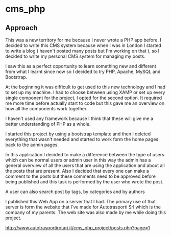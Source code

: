 # cms_php

## Approach

This was a new territory for me because I never wrote a PHP app before. I decided to write this CMS system because when I was in London I started to write a blog ( haven't posted many posts but I'm working on that ), so I decided to write my personal CMS system for managing my posts. 

I saw this as a perfect opportunity to learn something new and different from what I learnt since now so I decided to try PHP, Apache, MySQL and Bootstrap.

At the beginning it was difficult to get used to this new technology and I had to set up my machine. I had to choose between using XAMP or set up every single component for the project, I opted for the second option. 
It required me more time before actually start to code but this gave me an overview on how all the components work together.

I haven't used any framework because I think that these will give me a better understanding of PHP as a whole.

I started this project by using a bootstrap template and then I deleted everything that wasn't needed and started to work form the home pages  back to the admin pages.

In this application I decided to make a difference between the type of users which can be normal users or admin user in this way the admin has a general overview of all the users that are using the application and about all the posts that are present. Also I decided that every one can make a comment to the posts but these comments need to be approved before being published and this task is performed by the user who wrote the post. 

A user can also search post by tags, by categories and by authors

I published this Web App on a server that I had. The primary use of that server is form the website that I've made for Autotrasporti Srl which is the company of my parents. The web site was also made by me while doing this project.

http://www.autotrasportirotari.it/cms_php_project/posts.php?page=1
